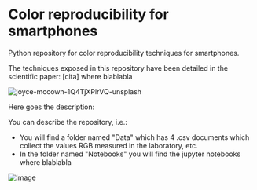 # Color reproducibility for smartphones
Python repository for color reproducibility techniques for smartphones.

The techniques exposed in this repository have been detailed in the scientific paper: [cita] where blablabla

![joyce-mccown-1Q4TjXPlrVQ-unsplash](https://user-images.githubusercontent.com/102466458/160279594-81e1f34a-e6f2-4660-b90e-1b836306595a.jpg)


Here goes the description:

You can describe the repository, i.e.:
- You will find a folder named "Data" which has 4 .csv documents which collect the values RGB measured in the laboratory, etc.
- In the folder named "Notebooks" you will find the jupyter notebooks where blablabla



![image](https://user-images.githubusercontent.com/55694211/159952153-30d04c78-05b6-4cc7-8860-50341afeda30.png)
